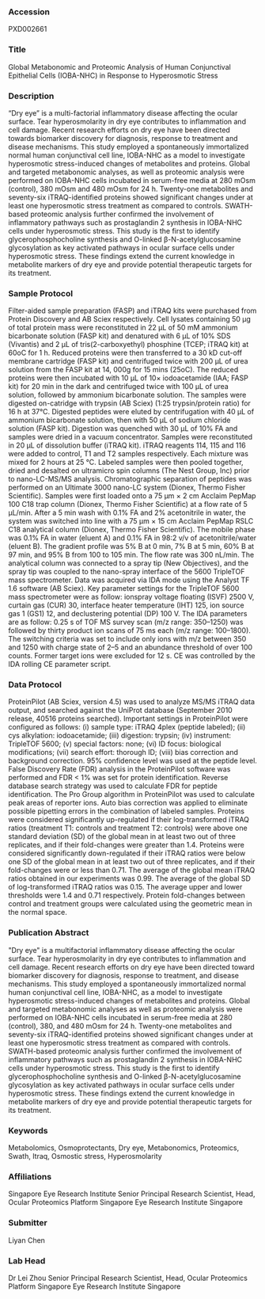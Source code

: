 ### Accession
PXD002661

### Title
Global Metabonomic and Proteomic Analysis of Human Conjunctival Epithelial Cells (IOBA-NHC) in Response to Hyperosmotic Stress

### Description
“Dry eye” is a multi-factorial inflammatory disease affecting the ocular surface. Tear hyperosmolarity in dry eye contributes to inflammation and cell damage. Recent research efforts on dry eye have been directed towards biomarker discovery for diagnosis, response to treatment and disease mechanisms. This study employed a spontaneously immortalized normal human conjunctival cell line, IOBA-NHC as a model to investigate hyperosmotic stress-induced changes of metabolites and proteins. Global and targeted metabonomic analyses, as well as proteomic analysis were performed on IOBA-NHC cells incubated in serum-free media at 280 mOsm (control), 380 mOsm and 480 mOsm for 24 h. Twenty-one metabolites and seventy-six iTRAQ-identified proteins showed significant changes under at least one hyperosmotic stress treatment as compared to controls. SWATH-based proteomic analysis further confirmed the involvement of inflammatory pathways such as prostaglandin 2 synthesis in IOBA-NHC cells under hyperosmotic stress. This study is the first to identify glycerophosphocholine synthesis and O-linked β-N-acetylglucosamine glycosylation as key activated pathways in ocular surface cells under hyperosmotic stress. These findings extend the current knowledge in metabolite markers of dry eye and provide potential therapeutic targets for its treatment.

### Sample Protocol
Filter-aided sample preparation (FASP) and iTRAQ kits were purchased from Protein Discovery and AB Sciex respectively. Cell lysates containing 50 µg of total protein  mass were reconstituted in 22 µL of 50 mM ammonium bicarbonate solution (FASP kit) and denatured with 6 μL of 10% SDS (Vivantis) and 2 μL of tris(2-carboxyethyl) phosphine (TCEP; iTRAQ kit) at 60oC for 1 h. Reduced proteins were then transferred to a 30 kD cut-off membrane cartridge (FASP kit) and centrifuged twice with 200 µL of urea solution from the FASP kit at 14, 000g for 15 mins (25oC). The reduced proteins were then incubated with 10 µL of 10× iodoacetamide (IAA; FASP kit) for 20 min in the dark and centrifuged twice with 100 µL of urea solution, followed by ammonium bicarbonate solution. The samples were digested on-catridge with trypsin (AB Sciex) (1:25 trypsin/protein ratio) for 16 h at 37°C. Digested peptides were eluted by centrifugation with 40 µL of ammonium bicarbonate solution, then with 50 µL of sodium chloride solution (FASP kit). Digestion was quenched with 30 µL of 10% FA and samples were dried in a vacuum concentrator.  Samples were reconstituted in 20 µL of dissolution buffer (iTRAQ kit). iTRAQ reagents 114, 115 and 116 were added to control, T1 and T2 samples respectively. Each mixture was mixed for 2 hours at 25 °C. Labeled samples were then pooled together, dried and desalted on ultramicro spin columns (The Nest Group, Inc) prior to nano-LC-MS/MS analysis.  Chromatographic separation of peptides was performed on an Ultimate 3000 nano-LC system (Dionex, Thermo Fisher Scientific). Samples were first loaded onto a 75 µm × 2 cm Acclaim PepMap 100 C18 trap column (Dionex, Thermo Fisher Scientific) at a flow rate of 5 µL/min. After a 5 min wash with 0.1% FA and 2% acetonitrile in water, the system was switched into line with a 75 µm × 15 cm Acclaim PepMap RSLC C18 analytical column (Dionex, Thermo Fisher Scientific). The mobile phase was 0.1% FA in water (eluent A) and 0.1% FA in 98:2 v/v of acetonitrile/water (eluent B). The gradient profile was 5% B at 0 min, 7% B at 5 min, 60% B at 97 min, and 95% B from 100 to 105 min. The flow rate was 300 nL/min. The analytical column was connected to a spray tip (New Objectives), and the spray tip was coupled to the nano-spray interface of the 5600 TripleTOF mass spectrometer.  Data was acquired via IDA mode using the Analyst TF 1.6 software (AB Sciex). Key parameter settings for the TripleTOF 5600 mass spectrometer were as follow: ionspray voltage floating (ISVF) 2500 V, curtain gas (CUR) 30, interface heater temperature (IHT) 125, ion source gas 1 (GS1) 12, and declustering potential (DP) 100 V. The IDA parameters are as follow: 0.25 s of TOF MS survey scan (m/z range: 350–1250) was followed by thirty product ion scans of 75 ms each (m/z range: 100–1800). The switching criteria was set to include only ions with m/z between 350 and 1250 with charge state of 2–5 and an abundance threshold of over 100 counts. Former target ions were excluded for 12 s. CE was controlled by the IDA rolling CE parameter script.

### Data Protocol
ProteinPilot (AB Sciex, version 4.5) was used to analyze MS/MS iTRAQ data output, and searched against the UniProt database (September 2010 release, 40516 proteins searched). Important settings in ProteinPilot were configured as follows: (i) sample type: iTRAQ 4plex (peptide labeled); (ii) cys alkylation: iodoacetamide; (iii) digestion: trypsin; (iv) instrument: TripleTOF 5600; (v) special factors: none; (vi) ID focus: biological modifications; (vii) search effort: thorough ID; (viii) bias correction and background correction. 95% confidence level was used at the peptide level. False Discovery Rate (FDR) analysis in the ProteinPilot software was performed and FDR < 1% was set for protein identification. Reverse database search strategy was used to calculate FDR for peptide identification. The Pro Group algorithm in ProteinPilot was used to calculate peak areas of reporter ions. Auto bias correction was applied to eliminate possible pipetting errors in the combination of labeled samples.   Proteins were considered significantly up-regulated if their log-transformed iTRAQ ratios (treatment T1: controls and treatment T2: controls) were above one standard deviation (SD) of the global mean in at least two out of three replicates, and if their fold-changes were greater than 1.4. Proteins were considered significantly down-regulated if their iTRAQ ratios were below one SD of the global mean in at least two out of three replicates, and if their fold-changes were or less than 0.71. The average of the global mean iTRAQ ratios obtained in our experiments was 0.99. The average of the global SD of log-transformed iTRAQ ratios was 0.15. The average upper and lower thresholds were 1.4 and 0.71 respectively. Protein fold-changes between control and treatment groups were calculated using the geometric mean in the normal space.

### Publication Abstract
"Dry eye" is a multifactorial inflammatory disease affecting the ocular surface. Tear hyperosmolarity in dry eye contributes to inflammation and cell damage. Recent research efforts on dry eye have been directed toward biomarker discovery for diagnosis, response to treatment, and disease mechanisms. This study employed a spontaneously immortalized normal human conjunctival cell line, IOBA-NHC, as a model to investigate hyperosmotic stress-induced changes of metabolites and proteins. Global and targeted metabonomic analyses as well as proteomic analysis were performed on IOBA-NHC cells incubated in serum-free media at 280 (control), 380, and 480 mOsm for 24 h. Twenty-one metabolites and seventy-six iTRAQ-identified proteins showed significant changes under at least one hyperosmotic stress treatment as compared with controls. SWATH-based proteomic analysis further confirmed the involvement of inflammatory pathways such as prostaglandin 2 synthesis in IOBA-NHC cells under hyperosmotic stress. This study is the first to identify glycerophosphocholine synthesis and O-linked &#x3b2;-N-acetylglucosamine glycosylation as key activated pathways in ocular surface cells under hyperosmotic stress. These findings extend the current knowledge in metabolite markers of dry eye and provide potential therapeutic targets for its treatment.

### Keywords
Metabolomics, Osmoprotectants, Dry eye, Metabonomics, Proteomics, Swath, Itraq, Osmostic stress, Hyperosmolarity

### Affiliations
Singapore Eye Research Institute
Senior Principal Research Scientist, Head, Ocular Proteomics Platform Singapore Eye Research Institute Singapore

### Submitter
Liyan Chen

### Lab Head
Dr Lei Zhou
Senior Principal Research Scientist, Head, Ocular Proteomics Platform Singapore Eye Research Institute Singapore


